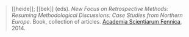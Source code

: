 > [[heide]]; [[bek]] (eds). *New Focus on Retrospective Methods: Resuming Methodological Discussions: Case Studies from Northern Europe*. Book, collection of articles. [Academia Scientiarum Fennica](finnish-academy-of-science-and-letters.md), 2014.